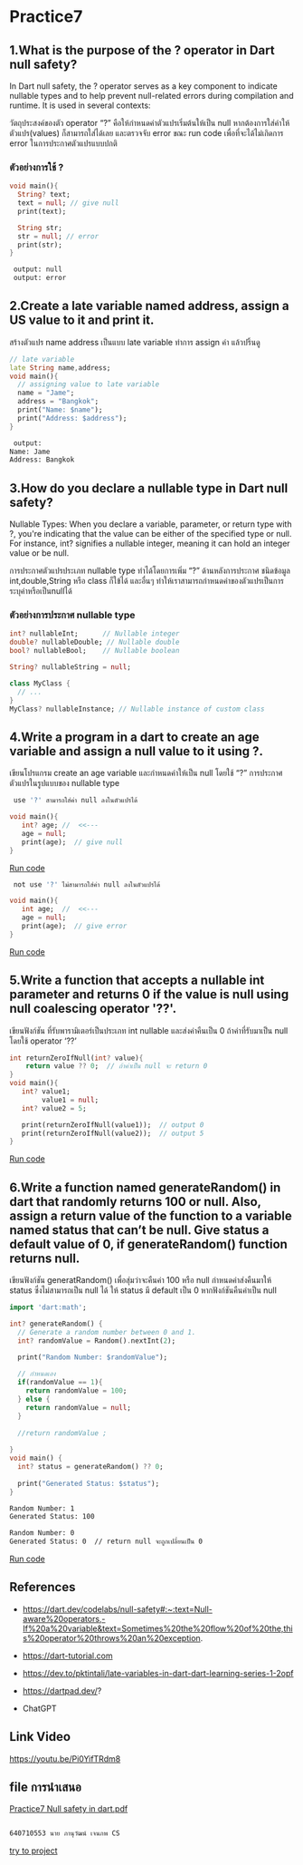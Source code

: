 # Practice7

## 1.What is the purpose of the ? operator in Dart null safety?
In Dart null safety, the ? operator serves as a key component to indicate nullable types and to help prevent null-related errors during compilation and runtime. It is used in several contexts:

  วัตถุประสงค์ของตัว operator “?” คือให้กำหนดค่าตัวแปรเริ่มต้นให้เป็น null 
หากต้องการใส่ค่าให้ตัวแปร(values) ก็สามารถใส่ได้เลย และตรวจจับ error ขณะ run code เพื่อที่จะได้ไม่เกิดการ error 
ในการประกาศตัวแปรแบบปกติ

### ตัวอย่างการใช้ ?

```dart
void main(){
  String? text;
  text = null; // give null
  print(text);

  String str;
  str = null; // error
  print(str);
}
```
```bash
 output: null
 output: error
```

## 2.Create a late variable named address, assign a US value to it and print it.
สร้างตัวแปร name address เป็นแบบ late variable ทำการ assign ค่า แล้วปริ้นดู
```dart
// late variable
late String name,address;
void main(){
  // assigning value to late variable
  name = "Jame";
  address = "Bangkok";
  print("Name: $name");   
  print("Address: $address");
}
```
```bash
 output:
Name: Jame
Address: Bangkok
```

## 3.How do you declare a nullable type in Dart null safety?
Nullable Types: When you declare a variable, parameter, or return type with ?, you're indicating that the value can be either of the specified type or null. For instance, int? signifies a nullable integer, meaning it can hold an integer value or be null.

การประกาศตัวแปรประเภท nullable type ทำได้โดยการเพิ่ม “?” ด้านหลังการประกาศ ชนิดข้อมูล int,double,String หรือ class ก็ใข้ได้ และอื่นๆ ทำให้เราสามารถกำหนดค่าของตัวแปรเป็นการระบุค่าหรือเป็นnullได้

### ตัวอย่างการประกาศ nullable type

```dart
int? nullableInt;      // Nullable integer
double? nullableDouble; // Nullable double
bool? nullableBool;    // Nullable boolean

String? nullableString = null;
```
```dart
class MyClass {
  // ...
}
MyClass? nullableInstance; // Nullable instance of custom class
```
## 4.Write a program in a dart to create an age variable and assign a null value to it using ?.
เขียนโปรแกรม create an age variable และกำหนดค่าให้เป็น null โดยใช้ “?”
การประกาศตัวแปรในรูปแบบของ nullable type

```bash
 use '?' สามารถใส่ค่า null ลงในตัวแปรได้
```

```dart
void main(){
   int? age; //  <<---
   age = null;
   print(age);  // give null
}
```
[Run code](https://dartpad.dev/?iex4wegg.1)
```bash
 not use '?' ไม่สามารถใส่ค่า null ลงในตัวแปรได้
```

```dart
void main(){
   int age;  //  <<---
   age = null;
   print(age);  // give error
}
```
[Run code](https://dartpad.dev/?iex4glrutfu2)
## 5.Write a function that accepts a nullable int parameter and returns 0 if the value is null using null coalescing operator '??'.
เขียนฟังก์ชัน ที่รับพารามิเตอร์เป็นประเภท int nullable และส่งค่าคืนเป็น 0 ถ้าค่าที่รับมาเป็น null โดยใช้ operator ‘??’
```dart
int returnZeroIfNull(int? value){
    return value ?? 0;  // ถ้าค่าเป็น null จะ return 0
}
void main(){
   int? value1;
        value1 = null;
   int? value2 = 5;

   print(returnZeroIfNull(value1));  // output 0
   print(returnZeroIfNull(value2));  // output 5
}
```
[Run code](https://dartpad.dev/?idex.5)

## 6.Write a function named generateRandom() in dart that randomly returns 100 or null. Also, assign a return value of the function to a variable named status that can’t be null. Give status a default value of 0, if generateRandom() function returns null.

เขียนฟังก์ชัน generatRandom() เพื่อสุ่มว่าจะคืนค่า 100 หรือ null 
กำหนดค่าส่งคืนมาให้ status ซึ่งไม่สามารถเป็น null ได้ 
ให้ status มี default เป็น 0 หากฟังก์ชันคืนค่าเป็น null

```dart
import 'dart:math';

int? generateRandom() {
  // Generate a random number between 0 and 1.
  int? randomValue = Random().nextInt(2);

  print("Random Number: $randomValue");
  
  // กำหนดเอง
  if(randomValue == 1){
    return randomValue = 100;
  } else {
    return randomValue = null;
  }
  
  //return randomValue ;
  
}
void main() {
  int? status = generateRandom() ?? 0;
   
  print("Generated Status: $status");
}
```

```bash
Random Number: 1
Generated Status: 100
```
```bash
Random Number: 0
Generated Status: 0  // return null จะถูกเปลี่ยนเป็น 0
```
[Run code](https://dartpad.dev/?iex6)

</details>

## References

- https://dart.dev/codelabs/null-safety#:~:text=Null-aware%20operators,-If%20a%20variable&text=Sometimes%20the%20flow%20of%20the,this%20operator%20throws%20an%20exception.

- https://dart-tutorial.com

- https://dev.to/pktintali/late-variables-in-dart-dart-learning-series-1-2opf

- https://dartpad.dev/?

- ChatGPT

## Link Video

https://youtu.be/Pi0YifTRdm8

## file การนำเสนอ

[Practice7 Null safety in dart.pdf](https://github.com/soonklang/dart-tutorial/files/12751557/Practice7.Null.safety.in.dart.pdf)


```bash

640710553 นาย ภานุวัฒน์ เจนภพ CS
```
[try to project](https://www.educative.io/learn/home)





